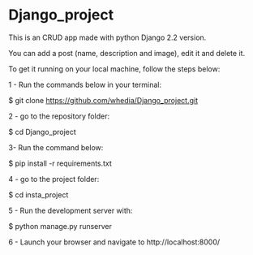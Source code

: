 # Django_project

This is an CRUD app made with python Django 2.2 version.

You can add a post (name, description and image), edit it and delete it.

To get it running on your local machine, follow the steps below:

1 - Run the commands below in your terminal:

$ git clone https://github.com/whedia/Django_project.git

2 - go to the repository folder:

$ cd Django_project

3- Run the command below:

$ pip install -r requirements.txt

4 - go to the project folder:

$ cd insta_project

5 - Run the development server with:

$ python manage.py runserver

6 - Launch your browser and navigate to http://localhost:8000/
